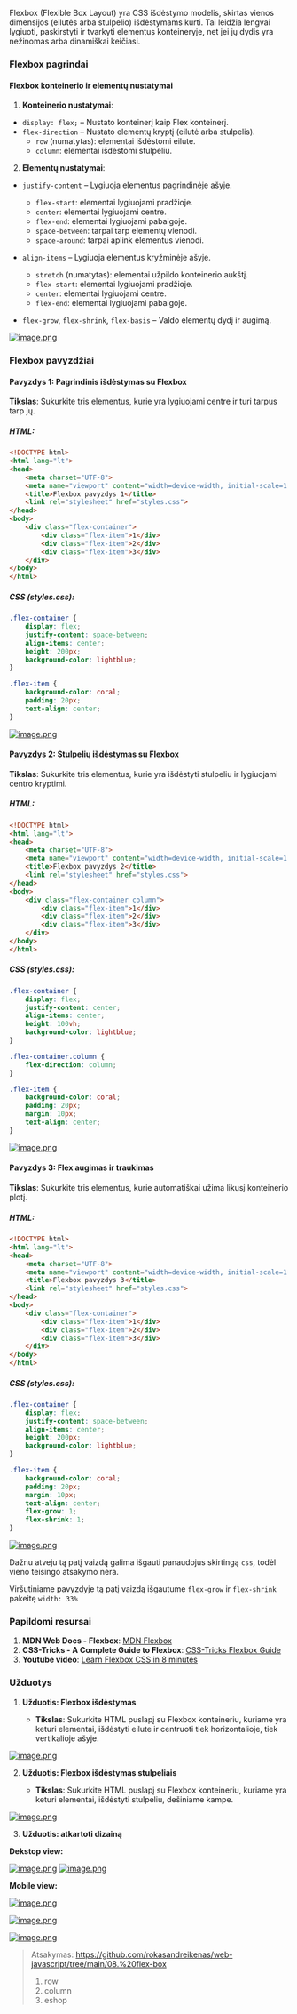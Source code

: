Flexbox (Flexible Box Layout) yra CSS išdėstymo modelis, skirtas vienos dimensijos (eilutės arba stulpelio) išdėstymams kurti. Tai leidžia lengvai lygiuoti, paskirstyti ir tvarkyti elementus konteineryje, net jei jų dydis yra nežinomas arba dinamiškai keičiasi.

### Flexbox pagrindai

#### Flexbox konteinerio ir elementų nustatymai

1.  **Konteinerio nustatymai**:

-   `display: flex;` – Nustato konteinerį kaip Flex konteinerį.
-   `flex-direction` – Nustato elementų kryptį (eilutė arba stulpelis).
    -   `row` (numatytas): elementai išdėstomi eilute.
    -   `column`: elementai išdėstomi stulpeliu.

2.  **Elementų nustatymai**:

-   `justify-content` – Lygiuoja elementus pagrindinėje ašyje.
    
    -   `flex-start`: elementai lygiuojami pradžioje.
    -   `center`: elementai lygiuojami centre.
    -   `flex-end`: elementai lygiuojami pabaigoje.
    -   `space-between`: tarpai tarp elementų vienodi.
    -   `space-around`: tarpai aplink elementus vienodi.
-   `align-items` – Lygiuoja elementus kryžminėje ašyje.
    
    -   `stretch` (numatytas): elementai užpildo konteinerio aukštį.
    -   `flex-start`: elementai lygiuojami pradžioje.
    -   `center`: elementai lygiuojami centre.
    -   `flex-end`: elementai lygiuojami pabaigoje.
-   `flex-grow`, `flex-shrink`, `flex-basis` – Valdo elementų dydį ir augimą.
    
[![image.png](https://i.postimg.cc/CM291Z9P/image.png)](https://postimg.cc/DmqxpzvL)

### Flexbox pavyzdžiai

#### Pavyzdys 1: Pagrindinis išdėstymas su Flexbox

**Tikslas**: Sukurkite tris elementus, kurie yra lygiuojami centre ir turi tarpus tarp jų.

##### HTML:

```html
<!DOCTYPE html>
<html lang="lt">
<head>
    <meta charset="UTF-8">
    <meta name="viewport" content="width=device-width, initial-scale=1.0">
    <title>Flexbox pavyzdys 1</title>
    <link rel="stylesheet" href="styles.css">
</head>
<body>
    <div class="flex-container">
        <div class="flex-item">1</div>
        <div class="flex-item">2</div>
        <div class="flex-item">3</div>
    </div>
</body>
</html>
```

##### CSS (styles.css):

```css
.flex-container {
    display: flex;
    justify-content: space-between;
    align-items: center;
    height: 200px;
    background-color: lightblue;
}

.flex-item {
    background-color: coral;
    padding: 20px;
    text-align: center;
}
```

[![image.png](https://i.postimg.cc/jjkB7LLS/image.png)](https://postimg.cc/jWP8VqHp)

#### Pavyzdys 2: Stulpelių išdėstymas su Flexbox

**Tikslas**: Sukurkite tris elementus, kurie yra išdėstyti stulpeliu ir lygiuojami centro kryptimi.

##### HTML:

```html
<!DOCTYPE html>
<html lang="lt">
<head>
    <meta charset="UTF-8">
    <meta name="viewport" content="width=device-width, initial-scale=1.0">
    <title>Flexbox pavyzdys 2</title>
    <link rel="stylesheet" href="styles.css">
</head>
<body>
    <div class="flex-container column">
        <div class="flex-item">1</div>
        <div class="flex-item">2</div>
        <div class="flex-item">3</div>
    </div>
</body>
</html>
```

##### CSS (styles.css):

```css
.flex-container {
    display: flex;
    justify-content: center;
    align-items: center;
    height: 100vh;
    background-color: lightblue;
}

.flex-container.column {
    flex-direction: column;
}

.flex-item {
    background-color: coral;
    padding: 20px;
    margin: 10px;
    text-align: center;
}
```

[![image.png](https://i.postimg.cc/jSS84RVw/image.png)](https://postimg.cc/JGSc1VzM)


#### Pavyzdys 3: Flex augimas ir traukimas

**Tikslas**: Sukurkite tris elementus, kurie automatiškai užima likusį konteinerio plotį.

##### HTML:

```html
<!DOCTYPE html>
<html lang="lt">
<head>
    <meta charset="UTF-8">
    <meta name="viewport" content="width=device-width, initial-scale=1.0">
    <title>Flexbox pavyzdys 3</title>
    <link rel="stylesheet" href="styles.css">
</head>
<body>
    <div class="flex-container">
        <div class="flex-item">1</div>
        <div class="flex-item">2</div>
        <div class="flex-item">3</div>
    </div>
</body>
</html>
``` 

##### CSS (styles.css):

```css
.flex-container {
    display: flex;
    justify-content: space-between;
    align-items: center;
    height: 200px;
    background-color: lightblue;
}

.flex-item {
    background-color: coral;
    padding: 20px;
    margin: 10px;
    text-align: center;
    flex-grow: 1;
    flex-shrink: 1;
}
```

[![image.png](https://i.postimg.cc/wBS0zJ1L/image.png)](https://postimg.cc/GBxkJ4Jm)

Dažnu atveju tą patį vaizdą galima išgauti panaudojus skirtingą `css`, todėl vieno teisingo atsakymo nėra. 

Viršutiniame pavyzdyje tą patį vaizdą išgautume `flex-grow` ir `flex-shrink` pakeitę `width: 33%` 


### Papildomi resursai

1.  **MDN Web Docs - Flexbox**: [MDN Flexbox](https://developer.mozilla.org/en-US/docs/Web/CSS/CSS_Flexible_Box_Layout/Basic_Concepts_of_Flexbox)
2.  **CSS-Tricks - A Complete Guide to Flexbox**: [CSS-Tricks Flexbox Guide](https://css-tricks.com/snippets/css/a-guide-to-flexbox/)
3. **Youtube video**: [Learn Flexbox CSS in 8 minutes](https://www.youtube.com/watch?v=phWxA89Dy94)



### Užduotys

1.  **Užduotis: Flexbox išdėstymas**
    
    -   **Tikslas**: Sukurkite HTML puslapį su Flexbox konteineriu, kuriame yra keturi elementai, išdėstyti eilute ir centruoti tiek horizontalioje, tiek vertikalioje ašyje.
        
 [![image.png](https://i.postimg.cc/W3G6PyLc/image.png)](https://postimg.cc/9RfqdJQL)

        
2.  **Užduotis: Flexbox išdėstymas stulpeliais**
    
    -   **Tikslas**: Sukurkite HTML puslapį su Flexbox konteineriu, kuriame yra keturi elementai, išdėstyti stulpeliu, dešiniame kampe.
        
[![image.png](https://i.postimg.cc/kMhDgcn0/image.png)](https://postimg.cc/SjCmZcYd)

3. **Užduotis: atkartoti dizainą**

**Dekstop view:**

[![image.png](https://i.postimg.cc/SNPGpC2d/image.png)](https://postimg.cc/ykFRmJT3)
[![image.png](https://i.postimg.cc/jSJ4q2yb/image.png)](https://postimg.cc/sMshwVn6)

**Mobile view:**


[![image.png](https://i.postimg.cc/vHC5KykS/image.png)](https://postimg.cc/BXc88rqx)


[![image.png](https://i.postimg.cc/nh7qb5tV/image.png)](https://postimg.cc/K1G1t0zC)


[![image.png](https://i.postimg.cc/Cxjn6qjz/image.png)](https://postimg.cc/gx20xrtW)

> Atsakymas: https://github.com/rokasandreikenas/web-javascript/tree/main/08.%20flex-box
> 1. row
> 2. column
> 3. eshop



